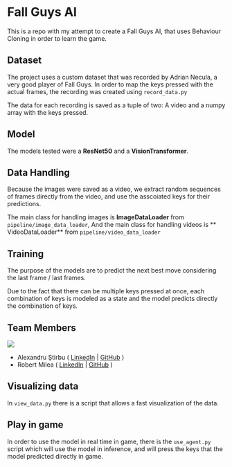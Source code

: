 # Fall Guys AI
This is a repo with my attempt to create a Fall Guys AI, that uses Behaviour Cloning in order to learn the game.

## Dataset
The project uses a custom dataset that was recorded by Adrian Necula, a very good player of Fall Guys.
In order to map the keys pressed with the actual frames, the recording was created using ```record_data.py```

The data for each recording is saved as a tuple of two: A video and a numpy array with the keys pressed.

## Model
The models tested were a **ResNet50** and a **VisionTransformer**.

## Data Handling
Because the images were saved as a video, we extract random sequences of frames directly from the video, and use
the asscoiated keys for their predictions.

The main class for handling images is **ImageDataLoader** from ```pipeline/image_data_loader```,
And the main class for handling videos is ** VideoDataLoader** from ```pipeline/video_data_loader```

## Training
The purpose of the models are to predict the next best move considering the last frame / last frames.

Due to the fact that there can be multiple keys pressed at once, each combination of keys is modeled as a state
and the model predicts directly the combination of keys.

## Team Members

<a href="https://github.com/Akrielz/Reinforcement-Learning-Water-World/graphs/contributors">
  <img src="https://contributors-img.web.app/image?repo=Akrielz/Reinforcement-Learning-Water-World"/>
</a>

- Alexandru Știrbu (
    [LinkedIn](https://www.linkedin.com/in/alexandru-%C8%99tirbu-748068177/) | 
    [GitHub](https://github.com/Akrielz)
  )
- Robert Milea ( 
    [LinkedIn](https://www.linkedin.com/in/robert-milea-027a2420a/) | 
    [GitHub](https://github.com/DuArms/)
  )

## Visualizing data
In ```view_data.py``` there is a script that allows a fast visualization of the data.

## Play in game
In order to use the model in real time in game, there is the ```use_agent.py``` script which
will use the model in inference, and will press the keys that the model predicted directly in game.
